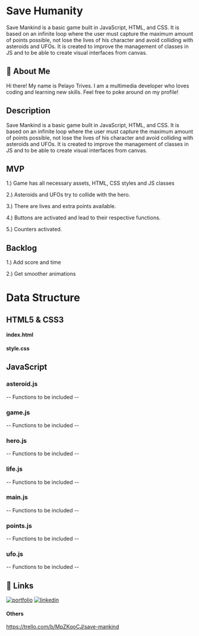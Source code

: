
# Save Humanity

Save Mankind is a basic game built in JavaScript, HTML, and CSS. It is based on an infinite loop where the user must capture the maximum amount of points possible, not lose the lives of his character and avoid colliding with asteroids and UFOs. It is created to improve the management of classes in JS and to be able to create visual interfaces from canvas.


## 🚀 About Me
Hi there! My name is Pelayo Trives. I am a multimedia developer who loves coding and learning new skills. Feel free to poke around on my profile!


## Description

Save Mankind is a basic game built in JavaScript, HTML, and CSS. It is based on an infinite loop where the user must capture the maximum amount of points possible, not lose the lives of his character and avoid colliding with asteroids and UFOs. It is created to improve the management of classes in JS and to be able to create visual interfaces from canvas.

## MVP

1.) Game has all necessary assets, HTML, CSS styles and JS classes

2.) Asteroids and UFOs try to collide with the hero.

3.) There are lives and extra points available.

4.) Buttons are activated and lead to their respective functions.

5.) Counters activated.

## Backlog

1.) Add score and time

2.) Get smoother animations

# Data Structure
## HTML5 & CSS3
#### index.html
#### style.css
## JavaScript
### asteroid.js
-- Functions to be included --
### game.js
-- Functions to be included --
### hero.js
-- Functions to be included --
### life.js
-- Functions to be included --
### main.js
-- Functions to be included --
### points.js
-- Functions to be included --
### ufo.js
-- Functions to be included --

## 🔗 Links
[![portfolio](https://img.shields.io/badge/my_portfolio-000?style=for-the-badge&logo=ko-fi&logoColor=white)](https://github.com/pelayotrives)
[![linkedin](https://img.shields.io/badge/linkedin-0A66C2?style=for-the-badge&logo=linkedin&logoColor=white)](https://www.linkedin.com/in/pelayo-trives-pozuelo/)

#### Others
https://trello.com/b/MpZKqoCJ/save-mankind


